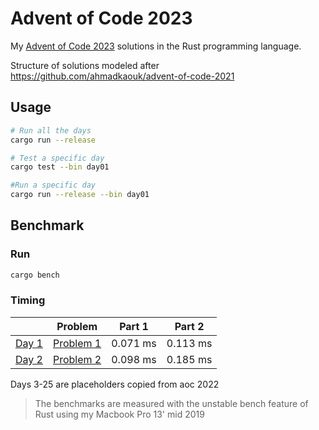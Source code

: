 # Advent of Code 2023
My [Advent of Code 2023](https://adventofcode.com) solutions in the Rust programming language.

Structure of solutions modeled after https://github.com/ahmadkaouk/advent-of-code-2021

## Usage
```sh
# Run all the days
cargo run --release

# Test a specific day
cargo test --bin day01

#Run a specific day
cargo run --release --bin day01
```
## Benchmark
### Run

```sh
cargo bench
```



### Timing

|                       | Problem                                            | Part 1   | Part 2   |   
|-----------------------|----------------------------------------------------|----------|----------|
| [Day 1](src/day01.rs) | [Problem 1](https://adventofcode.com/2023/day/1)   |   0.071 ms |   0.113 ms | 
| [Day 2](src/day02.rs) | [Problem 2](https://adventofcode.com/2023/day/2)   |   0.098 ms |   0.185 ms |   

Days 3-25 are placeholders copied from aoc 2022

> The benchmarks are measured with the unstable bench feature of Rust using my Macbook Pro 13' mid 2019

